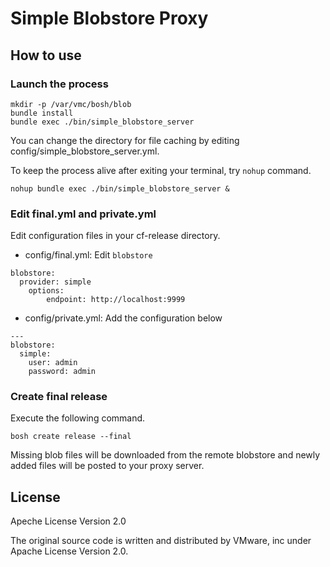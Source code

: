 Simple Blobstore Proxy
======================

How to use
----------

### Launch the process

```
mkdir -p /var/vmc/bosh/blob
bundle install
bundle exec ./bin/simple_blobstore_server
```

You can change the directory for file caching by editing config/simple_blobstore_server.yml.

To keep the process alive after exiting your terminal, try `nohup` command.

```
nohup bundle exec ./bin/simple_blobstore_server &
```

### Edit final.yml and private.yml

Edit configuration files in your cf-release directory.

* config/final.yml: Edit `blobstore`

```
blobstore:
  provider: simple
    options:
        endpoint: http://localhost:9999
```

* config/private.yml: Add the configuration below

```
---
blobstore:
  simple:
    user: admin
    password: admin
```

### Create final release

Execute the following command.

```
bosh create release --final
```

Missing blob files will be downloaded from the remote blobstore and newly added files will be posted to your proxy server.


License
-------

Apeche License Version 2.0

The original source code is written and distributed by VMware, inc under Apache License Version 2.0.
